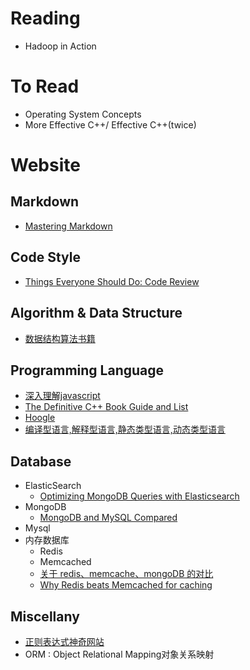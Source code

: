 # Reading
 + Hadoop in Action

# To Read
 + Operating System Concepts
 + More Effective C++/ Effective C++(twice)

# Website
## Markdown
 + [Mastering Markdown](https://guides.github.com/features/mastering-markdown/)
 
## Code Style
 + [Things Everyone Should Do: Code Review](http://goodmath.scientopia.org/2011/07/06/things-everyone-should-do-code-review/)

## Algorithm & Data Structure
 + [数据结构算法书籍](http://blog.csdn.net/simanstar/article/details/19824147) 

## Programming Language
 + [深入理解javascript](http://www.cnblogs.com/TomXu/archive/2011/12/15/2288411.html)
 + [The Definitive C++ Book Guide and List](http://stackoverflow.com/questions/388242/the-definitive-c-book-guide-and-list)
 + [Hoogle](https://www.haskell.org/hoogle/)
 + [编译型语言,解释型语言,静态类型语言,动态类型语言](http://www.tuicool.com/articles/EJbQ32)
 
## Database
 + ElasticSearch 
   * [Optimizing MongoDB Queries with       Elasticsearch](https://www.compose.io/articles/optimizing-mongodb-queries-with-elasticsearch/)
 + MongoDB
   * [MongoDB and MySQL Compared](https://www.mongodb.com/compare/mongodb-mysql)
 + Mysql
 + 内存数据库
   * Redis
   * Memcached
   * [关于 redis、memcache、mongoDB 的对比](http://yang.u85.us/memcache_redis_mongodb.pdf)
   * [Why Redis beats Memcached for caching](http://www.infoworld.com/article/2825890/application-development/why-redis-beats-memcached-for-caching.html)
   
## Miscellany
 + [正则表达式神奇网站](http://www.regexper.com)
 + ORM : Object Relational Mapping对象关系映射
 
